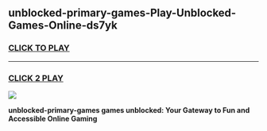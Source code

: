 
## unblocked-primary-games-Play-Unblocked-Games-Online-ds7yk
<h3>
<a href="https://premium76.site?title=unblocked-primary-games&ref=24A">CLICK TO PLAY</a></h3>
<hr>

<h3>
<a href="https://premium76.site?title=unblocked-primary-games&ref=24A">CLICK 2 PLAY</a>
  
</h3>

<a href="https://premium76.site?title=unblocked-primary-games&ref=24A"><img src="https://clearcache.store/games.png"></a>


**unblocked-primary-games games unblocked: Your Gateway to Fun and Accessible Online Gaming**
